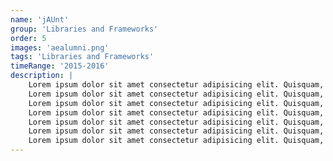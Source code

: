 ```yaml
---
name: 'jAUnt'
group: 'Libraries and Frameworks'
order: 5
images: 'aealumni.png'
tags: 'Libraries and Frameworks'
timeRange: '2015-2016'
description: |
    Lorem ipsum dolor sit amet consectetur adipisicing elit. Quisquam, quos.
    Lorem ipsum dolor sit amet consectetur adipisicing elit. Quisquam, quos.
    Lorem ipsum dolor sit amet consectetur adipisicing elit. Quisquam, quos.
    Lorem ipsum dolor sit amet consectetur adipisicing elit. Quisquam, quos.
    Lorem ipsum dolor sit amet consectetur adipisicing elit. Quisquam, quos.
    Lorem ipsum dolor sit amet consectetur adipisicing elit. Quisquam, quos.
    Lorem ipsum dolor sit amet consectetur adipisicing elit. Quisquam, quos.
---
```

